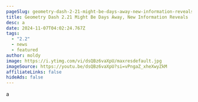 ```yaml
---
pageSlug: geometry-dash-2-21-might-be-days-away-new-information-reveals
title: Geometry Dash 2.21 Might Be Days Away, New Information Reveals
desc: a
date: 2024-11-07T04:02:24.767Z
tags:
  - "2.2"
  - news
  - featured
author: moldy
image: https://i.ytimg.com/vi/dsQBz6vaXpU/maxresdefault.jpg
imageSource: https://youtu.be/dsQBz6vaXpU?si=vPngaZ_xheXwyZkM
affiliateLinks: false
hideAds: false
---
```

a